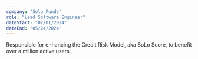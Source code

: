 ```yaml
---
company: "Solo Funds"
role: "Lead Software Engineer"
dateStart: "02/01/2024"
dateEnd: "05/24/2024"
---
```


Responsible for enhancing the Credit Risk Model, aka SoLo Score, to benefit over a million active users.


